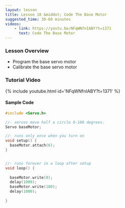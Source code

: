 ```yaml
---
layout: lesson
title: Lesson 10 &middot; Code The Base Motor
suggested_time: 30-60 minutes
videos:
    - link: https://youtu.be/NFqWNfnIABY?t=1371
      text: Code The Base Motor
---
```


### Lesson Overview

- Program the base servo motor
- Calibrate the base servo motor 

### Tutorial Video

{% include youtube.html id='NFqWNfnIABY?t=1371' %}

#### Sample Code

```c
#include <Servo.h>

//- servos move half a circle 0-180 degrees.
Servo baseMotor;

//- runs only once when you turn on
void setup() {
  baseMotor.attach(6);
}


//- runs forever in a loop after setup
void loop() {
  
  baseMotor.write(0);
  delay(1000);
  baseMotor.write(180);
  delay(1000);
  
}
```



